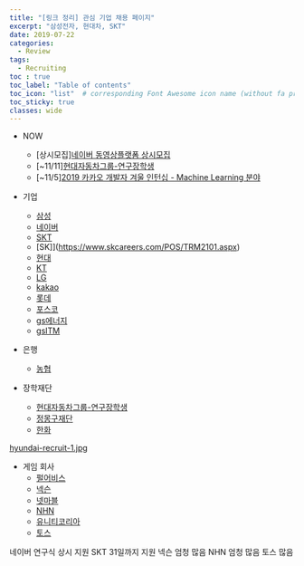 ```yaml
---
title: "[링크 정리] 관심 기업 채용 페이지"
excerpt: "삼성전자, 현대차, SKT"
date: 2019-07-22
categories:
  - Review
tags:
  - Recruiting
toc : true
toc_label: "Table of contents"
toc_icon: "list"  # corresponding Font Awesome icon name (without fa prefix)
toc_sticky: true
classes: wide  
---
```


- NOW
  - [상시모집][네이버 동영상플랫폼 상시모집](https://recruit.navercorp.com/naver/job/detail/developer?annoId=20003170&classId=&jobId=&entTypeCd=&searchTxt=%EC%9D%B8%ED%84%B4&searchSysComCd=)
  - [~11/11][현대자동차그룹-연구장학생](https://hmg-scholar.recruiter.co.kr/app/jobnotice/list)
  - [~11/5][2019 카카오 개발자 겨울 인턴십 - Machine Learning 분야](https://careers.kakao.com/jobs/P-11416)
  
- 기업
  - [삼성](http://www.samsungcareers.com/rec/apply/ComResumeServlet?cmd=pstMain&gbncd=I)
  - [네이버](https://recruit.navercorp.com/naver/job/list/developer?searchSysComCd=&entTypeCd=&searchTxt=%EC%9D%B8%ED%84%B4)
  - [SKT](https://careers.sktelecom.com/recruit_user/skIndex/index)  
  - [SK]](https://www.skcareers.com/POS/TRM2101.aspx)
  - [현대](https://www.hyundai.co.kr/Careers/Job-Opening/List.hub)  
  - [KT](https://recruit.kt.com/apply/notifyList)
  - [LG](http://apply.lg.com/app/job/RetrieveJobNotices.rpi)  
  - [kakao](https://careers.kakao.com/jobs?employeeType=Intern&keyword=&page=1)
  - [롯데](http://job.lotte.co.kr/LotteRecruit/Recruit_Info/RecruitList.aspx)
  - [포스코](http://gorecruit.posco.net/)
  - [gs에너지](http://www.gsenergy.co.kr/careers/careers/careers_list.aspx)
  - [gsITM](https://www.gsitm.com/recruit-info)

- 은행
  - [농협](https://with.nonghyup.com/index.jsp)

- 장학재단
  - [현대자동차그룹-연구장학생](https://hmg-scholar.recruiter.co.kr/app/jobnotice/list)
  - [정몽구재단](https://www.cmkfoundation-scholarship.org/)
  - [한화](https://www.hanwhain.com/web/apply/notification/list.do)

[hyundai-recruit-1.jpg](/assets/images/review/hyundai-recruit-1.jpg)  

- 게임 회사  
  - [펄어비스](https://recruit.pearlabyss.com/)  
  - [넥슨](https://career.nexon.com/user/recruit/notice/noticeList?joinCorp=NX)  
  - [넷마블](https://company.netmarble.com/rem/www/noticelist.jsp#)  
  - [NHN](https://recruit.nhn.com/ent/recruitings?type=class)  
  - [유니티코리아](https://careers.unity.com/location/seoul)  
  - [토스](https://toss.im/career/?category=data-platform&company=viva&position=devops-engineer)  

 

네이버 연구식 상시 지원
SKT 31일까지 지원
넥슨 엄청 많음
NHN 엄청 많음
토스 많음
